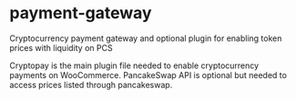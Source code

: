 # payment-gateway
Cryptocurrency payment gateway and optional plugin for enabling token prices with liquidity on PCS

Cryptopay is the main plugin file needed to enable cryptocurrency payments on WooCommerce.
PancakeSwap API is optional but needed to access prices listed through pancakeswap.
